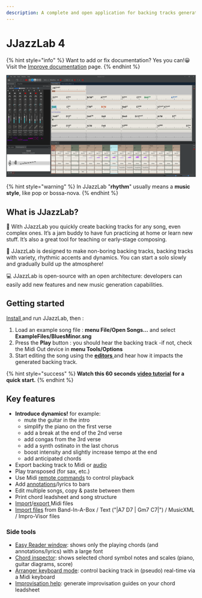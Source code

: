 ```yaml
---
description: A complete and open application for backing tracks generation.
---
```


# JJazzLab 4

{% hint style="info" %}
Want to add or fix documentation? Yes you can!😀 Visit the [Improve documentation](contribute/improve-doc.md) page.
{% endhint %}

![JJazzlab 4](.gitbook/assets/JJazzLab4-full1.png)

{% hint style="warning" %}
In JJazzLab "**rhythm**" usually means a **music style**, like pop or bossa-nova.
{% endhint %}

## What is JJazzLab?

🎵 With JJazzLab you quickly create backing tracks for any song, even complex ones. It’s a jam buddy to have fun practicing at home or learn new stuff. It’s also a great tool for teaching or early-stage composing.

🎷 JJazzLab is designed to make non-boring backing tracks, backing tracks with variety, rhythmic accents and dynamics. You can start a solo slowly and gradually build up the atmosphere!

💻 JJazzLab is open-source with an open architecture:  developers can easily add new features and new music generation capabilities.

## Getting started

[Install ](installation.md)and run JJazzLab, then :

1. Load an example song file : **menu File/Open Songs...** and select **ExampleFiles/BluesMinor.sng**
2. Press the **Play** button : you should hear the backing track -if not, check the Midi Out device in **menu Tools/Options**
3. Start editing the song using the [**editors** ](broken-reference)and hear how it impacts the generated backing track.

{% hint style="success" %}
**Watch this 60 seconds** [**video tutorial**](video-tutorials.md#for-starters) **for a quick start.**
{% endhint %}

## Key features

* **Introduce dynamics!** for example:&#x20;
  * mute the guitar in the intro
  * simplify the piano on the first verse
  * add a break at the end of the 2nd verse
  * add congas from the 3rd verse
  * add a synth ostinato in the last chorus
  * boost intensity and slightly increase tempo at the end&#x20;
  * add anticipated chords
* Export backing track to Midi or [audio](faq.md#generate-mp3)
* Play transposed (for sax, etc.)
* Use Midi [remote commands](playback-control/midi-remote-commands.md) to control playback
* Add [annotations](editors/chord-lead-sheet.md#bar-annotations-lyrics)/lyrics to bars
* Edit multiple songs, copy & paste between them
* Print chord leadsheet and song structure
* [Import](editors/notes-editor.md#importing-notes)/[export ](editors/mix-console.md#export-to-midi-file-with-mouse-drag-and-drop)Midi files
* [Import files](./#import) from Band-In-A-Box / Text ("|A7 D7 | Gm7 C7|") / MusicXML / Impro-Visor files

### **Side tools**

* [Easy Reader window](tools/easy-reader.md): shows only the playing chords (and annotations/lyrics) with a large font
* [Chord inspector](tools/notes-viewer.md): shows selected chord symbol notes and scales (piano, guitar diagrams, score)
* [Arranger keyboard mode](tools/arranger-keyboard-mode.md): control backing track in (pseudo) real-time via a Midi keyboard
* [Improvisation help](tools/improvisation-help.md): generate improvisation guides on your chord leadsheet






